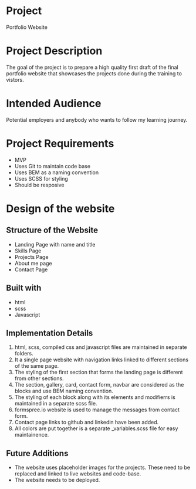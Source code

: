 # Project

Portfolio Website

# Project Description

The goal of the project is to prepare a high quality first draft of the final portfolio website that showcases the projects done during the training to vistors.

# Intended Audience

Potential employers and anybody who wants to follow my learning journey.

# Project Requirements

- MVP
- Uses Git to maintain code base
- Uses BEM as a naming convention
- Uses SCSS for styling
- Should be resposive

# Design of the website

## Structure of the Website

- Landing Page with name and title
- Skills Page
- Projects Page
- About me page
- Contact Page

## Built with

- html
- scss
- Javascript

## Implementation Details

1. html, scss, compiled css and javascript files are maintained in separate folders.
1. It a single page website with navigation links linked to different sections of the same page.
1. The styling of the first section that forms the landing page is different from other sections.
1. The section, gallery, card, contact form, navbar are considered as the blocks and use BEM naming convention.
1. The styling of each block along with its elements and modifierrs is maintained in a separate scss file.
1. formspree.io website is used to manage the messages from contact form.
1. Contact page links to github and linkedin have been added.
1. All colors are put together is a separate \_variables.scss file for easy maintainence.

## Future Additions

- The website uses placeholder images for the projects. These need to be replaced and linked to live websites and code-base.
- The website needs to be deployed.
